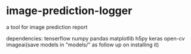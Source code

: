 # image-prediction-logger
a tool for  image prediction report

dependencies:
  tenserflow 
  numpy
  pandas
  matplotlib
  h5py
  keras
  open-cv
  imageai(save models in "models/" as follow up on installing it)
